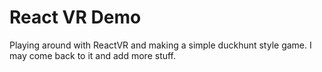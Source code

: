 # React VR Demo

Playing around with ReactVR and making a simple duckhunt style game.  I may come back to it and add more stuff. 
